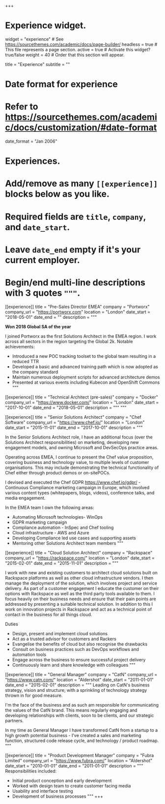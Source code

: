 +++
# Experience widget.
widget = "experience"  # See https://sourcethemes.com/academic/docs/page-builder/
headless = true  # This file represents a page section.
active = true  # Activate this widget? true/false
weight = 40  # Order that this section will appear.

title = "Experience"
subtitle = ""

# Date format for experience
#   Refer to https://sourcethemes.com/academic/docs/customization/#date-format
date_format = "Jan 2006"

# Experiences.
#   Add/remove as many `[[experience]]` blocks below as you like.
#   Required fields are `title`, `company`, and `date_start`.
#   Leave `date_end` empty if it's your current employer.
#   Begin/end multi-line descriptions with 3 quotes `"""`.
[[experience]]
  title = "Pre-Sales Director EMEA"
  company = "Portworx"
  company_url = "https://portworx.com"
  location = "London"
  date_start = "2018-05-01"
  date_end = ""
  description = """

**Won 2018 Global SA of the year**

I joined Portworx as the first Solutions Architect in the EMEA region. I work across all sectors in the region targeting the Global 2k. Notable achievements:

* Introduced a new POC tracking toolset to the global team resulting in a reduced TTR
* Developed a basic and advanced training path which is now adopted as the company standard
* Maintain numerous deployment scripts for advanced architecture demos
* Presented at various events including Kubecon and OpenShift Commons
  """

[[experience]]
  title = "Technical Architect (pre-sales)"
  company = "Docker"
  company_url = "https://www.docker.com/"
  location = "London"
  date_start = "2017-10-01"
  date_end = "2018-05-01"
  description = """
  """


[[experience]]
  title = "Senior Solutions Architect"
  company = "Chef Software"
  company_url = "https://www.chef.io/"
  location = "London"
  date_start = "2015-11-01"
  date_end = "2017-10-01"
  description = """

In the Senior Solutions Architect role, I have an additional focus (over the Solutions Architect responsibilities) on marketing, developing new engagement models, and owning Microsoft and DevSecOps practice areas.

Operating across EMEA, I continue to present the Chef value proposition, covering business and technology value, to multiple levels of customer organisations. This may include demonstrating the technical functionality of Chef either through product demos or on-sitePOCs.

I devised and executed the Chef GDPR https://www.chef.io/gdpr/ - Continuous Compliance marketing campaign in Europe, which involved various content types (whitepapers, blogs, videos), conference talks, and media engagement.

In the EMEA team I own the following areas:

* Automating Microsoft technologies- WinOps
* GDPR marketing campaign
* Compliance automation - InSpec and Chef tooling
* Cloud infrastructure - AWS and Azure
* Developing Compliance led use cases and supporting assets
* Mentoring other Solutions Architect team members
  """


[[experience]]
  title = "Cloud Solution Architect"
  company = "Rackspace"
  company_url = "https://rackspace.com/"
  location = "London"
  date_start = "2015-02-01"
  date_end = "2015-11-01"
  description = """


I work with new and existing customers to architect cloud solutions built on Rackspace platforms as well as other cloud infrastructure vendors. I then manage the deployment of the solution, which involves project and service delivery. As part of a customer engagement I educate the customer on their options with Rackspace as well as the third party tools available to them. I focus heavily on their business needs and ensure that their pain points are addressed by presenting a suitable technical solution. In addition to this I work on innovation projects in Rackspace and act as a technical point of contact in the business for all things cloud.

Duties
* Design, present and implement cloud solutions
* Act as a trusted advisor for customers and Rackers
* Evangelise the benefits of cloud but also recognise the drawbacks
* Consult on business practices such as DevOps workflows and automation tools
* Engage across the business to ensure successful project delivery
* Continuously learn and share knowledge with colleagues
  """

[[experience]]
  title = "General Manager"
  company = "CatN"
  company_url = "https://www.catn.com/"
  location = "Aldershot"
  date_start = "2011-01-01"
  date_end = "2015-02-01"
  description = """
  Leading on CatN's business strategy, vision and structure; with a sprinkling of technology strategy thrown in for good measure.

I'm the face of the business and as such am responsible for communicating the values of the CatN brand. This means regularly engaging and developing relationships with clients, soon to be clients, and our strategic partners.

In my time as General Manager I have transformed CatN from a startup to a high growth potential business - I've created a sales and marketing function, structured code release cycle, and technology / product roadmap.
  """


[[experience]]
  title = "Product Development Manager"
  company = "Fubra Limited"
  company_url = "https://www.fubra.com/"
  location = "Aldershot"
  date_start = "2010-01-01"
  date_end = "2011-01-01"
  description = """
  Responsibilities included:
  * Initial product conception and early development
  * Worked with design team to create customer facing media
  * Usability and interface testing
  * Development of business processes
  """
+++
